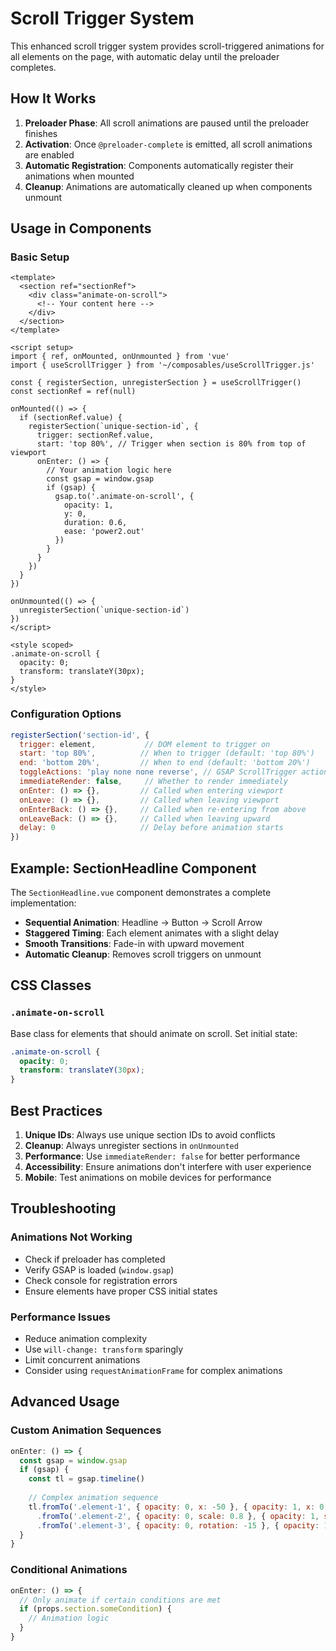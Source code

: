 # Scroll Trigger System

This enhanced scroll trigger system provides scroll-triggered animations for all elements on the page, with automatic delay until the preloader completes.

## How It Works

1. **Preloader Phase**: All scroll animations are paused until the preloader finishes
2. **Activation**: Once `@preloader-complete` is emitted, all scroll animations are enabled
3. **Automatic Registration**: Components automatically register their animations when mounted
4. **Cleanup**: Animations are automatically cleaned up when components unmount

## Usage in Components

### Basic Setup

```vue
<template>
  <section ref="sectionRef">
    <div class="animate-on-scroll">
      <!-- Your content here -->
    </div>
  </section>
</template>

<script setup>
import { ref, onMounted, onUnmounted } from 'vue'
import { useScrollTrigger } from '~/composables/useScrollTrigger.js'

const { registerSection, unregisterSection } = useScrollTrigger()
const sectionRef = ref(null)

onMounted(() => {
  if (sectionRef.value) {
    registerSection(`unique-section-id`, {
      trigger: sectionRef.value,
      start: 'top 80%', // Trigger when section is 80% from top of viewport
      onEnter: () => {
        // Your animation logic here
        const gsap = window.gsap
        if (gsap) {
          gsap.to('.animate-on-scroll', {
            opacity: 1,
            y: 0,
            duration: 0.6,
            ease: 'power2.out'
          })
        }
      }
    })
  }
})

onUnmounted(() => {
  unregisterSection(`unique-section-id`)
})
</script>

<style scoped>
.animate-on-scroll {
  opacity: 0;
  transform: translateY(30px);
}
</style>
```

### Configuration Options

```javascript
registerSection('section-id', {
  trigger: element,           // DOM element to trigger on
  start: 'top 80%',          // When to trigger (default: 'top 80%')
  end: 'bottom 20%',         // When to end (default: 'bottom 20%')
  toggleActions: 'play none none reverse', // GSAP ScrollTrigger actions
  immediateRender: false,     // Whether to render immediately
  onEnter: () => {},         // Called when entering viewport
  onLeave: () => {},         // Called when leaving viewport
  onEnterBack: () => {},     // Called when re-entering from above
  onLeaveBack: () => {},     // Called when leaving upward
  delay: 0                   // Delay before animation starts
})
```

## Example: SectionHeadline Component

The `SectionHeadline.vue` component demonstrates a complete implementation:

- **Sequential Animation**: Headline → Button → Scroll Arrow
- **Staggered Timing**: Each element animates with a slight delay
- **Smooth Transitions**: Fade-in with upward movement
- **Automatic Cleanup**: Removes scroll triggers on unmount

## CSS Classes

### `.animate-on-scroll`
Base class for elements that should animate on scroll. Set initial state:

```css
.animate-on-scroll {
  opacity: 0;
  transform: translateY(30px);
}
```

## Best Practices

1. **Unique IDs**: Always use unique section IDs to avoid conflicts
2. **Cleanup**: Always unregister sections in `onUnmounted`
3. **Performance**: Use `immediateRender: false` for better performance
4. **Accessibility**: Ensure animations don't interfere with user experience
5. **Mobile**: Test animations on mobile devices for performance

## Troubleshooting

### Animations Not Working
- Check if preloader has completed
- Verify GSAP is loaded (`window.gsap`)
- Check console for registration errors
- Ensure elements have proper CSS initial states

### Performance Issues
- Reduce animation complexity
- Use `will-change: transform` sparingly
- Limit concurrent animations
- Consider using `requestAnimationFrame` for complex animations

## Advanced Usage

### Custom Animation Sequences

```javascript
onEnter: () => {
  const gsap = window.gsap
  if (gsap) {
    const tl = gsap.timeline()
    
    // Complex animation sequence
    tl.fromTo('.element-1', { opacity: 0, x: -50 }, { opacity: 1, x: 0, duration: 0.6 })
      .fromTo('.element-2', { opacity: 0, scale: 0.8 }, { opacity: 1, scale: 1, duration: 0.5 }, '-=0.3')
      .fromTo('.element-3', { opacity: 0, rotation: -15 }, { opacity: 1, rotation: 0, duration: 0.4 }, '-=0.2')
  }
}
```

### Conditional Animations

```javascript
onEnter: () => {
  // Only animate if certain conditions are met
  if (props.section.someCondition) {
    // Animation logic
  }
}
```
